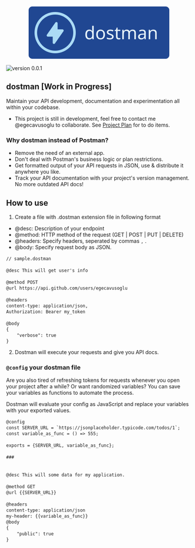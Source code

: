 <p align="center">
<img src="./docs/icon.png" style="width:80%, height: 10px; margin: auto" />
</p>

![version 0.0.1](https://img.shields.io/badge/version-0.0.1-brightgreen)

## dostman [Work in Progress]

Maintain your API development, documentation and experimentation all within your codebase.

-   This project is still in development, feel free to contact me @egecavusoglu to collaborate. See [Project Plan](./docs/ProjectPlan.md) for to do items.

### Why dostman instead of Postman?

-   Remove the need of an external app.
-   Don't deal with Postman's business logic or plan restrictions.
-   Get formatted output of your API requests in JSON, use & distribute it anywhere you like.
-   Track your API documentation with your project's version management. No more outdated API docs!

## How to use

1. Create a file with .dostman extension file in following format

-   @desc: Description of your endpoint
-   @method: HTTP method of the request (GET | POST | PUT | DELETE)
-   @headers: Specify headers, seperated by commas `,` .
-   @body: Specify request body as JSON.

```
// sample.dostman

@desc This will get user's info

@method POST
@url https://api.github.com/users/egecavusoglu

@headers
content-type: application/json,
Authorization: Bearer my_token

@body
{
    "verbose": true
}
```

2. Dostman will execute your requests and give you API docs.

### `@config` your dostman file

Are you also tired of refreshing tokens for requests whenever you open your project after a while? Or want randomized variables? You can save your variables as functions to automate the process.

Dostman will evaluate your config as JavaScript and replace your variables with your exported values.

```
@config
const SERVER_URL = `https://jsonplaceholder.typicode.com/todos/1`;
const variable_as_func = () => 555;

exports = {SERVER_URL, variable_as_func};

###


@desc This will some data for my application.

@method GET
@url {{SERVER_URL}}

@headers
content-type: application/json
my-header: {{variable_as_func}}
@body
{
    "public": true
}

```
